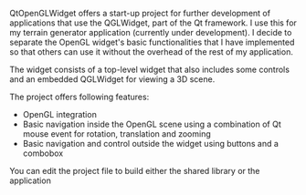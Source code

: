 QtOpenGLWidget offers a start-up project for further development of 
applications that use the QGLWidget, part of the Qt framework. I use this for my 
terrain generator application (currently under development). I decide to separate 
the OpenGL widget's basic functionalities that I have implemented so that others 
can use it without the overhead of the rest of my application.

The widget consists of a top-level widget that also includes some controls and 
an embedded QGLWidget for viewing a 3D scene.

The project offers following features:

* OpenGL integration
* Basic navigation inside the OpenGL scene using a combination of Qt mouse 
event for rotation, translation and zooming
* Basic navigation and control outside the widget using buttons and a combobox

You can edit the project file to build either the shared library or the application
